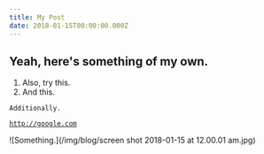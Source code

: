 ```yaml
---
title: My Post
date: 2018-01-15T00:00:00.000Z
---
```

## Yeah, here's something of my own.

1. Also, try this.
2. And this.

`Additionally.`

[`http://google.com`](http://google.com)



![Something.](/img/blog/screen shot 2018-01-15 at 12.00.01 am.jpg)
